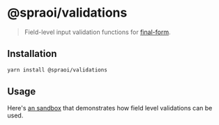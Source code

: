 # @spraoi/validations

> Field-level input validation functions for [final-form](https://github.com/final-form/final-form).

## Installation

```bash
yarn install @spraoi/validations
```

## Usage

Here's [an sandbox](https://codesandbox.io/s/2k054qp40) that demonstrates how field level validations can be used.
